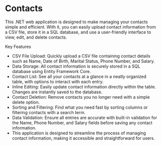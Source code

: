 # Contacts
This .NET web application is designed to make managing your contacts simple and efficient. With it, you can easily upload contact information from a CSV file, store it in a SQL database, and use a user-friendly interface to view, edit, and delete contacts.

Key Features
- CSV File Upload: Quickly upload a CSV file containing contact details such as Name, Date of Birth, Marital Status, Phone Number, and Salary.
- Data Storage: All contact information is securely stored in a SQL database using Entity Framework Core.
- Contact List: See all your contacts at a glance in a neatly organized table, with options to interact with each entry.
- Inline Editing: Easily update contact information directly within the table. Changes are instantly saved to the database.
- Contact Deletion: Remove contacts you no longer need with a simple delete option.
- Sorting and Filtering: Find what you need fast by sorting columns or filtering contacts with a search term.
- Data Validation: Ensure all entries are accurate with built-in validation for the Name, Phone Number, and Salary fields before saving any contact information.
- This application is designed to streamline the process of managing contact information, making it accessible and straightforward for users.
